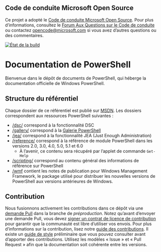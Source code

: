 ## <a name="microsoft-open-source-code-of-conduct"></a>Code de conduite Microsoft Open Source

Ce projet a adopté le [Code de conduite Microsoft Open Source](https://opensource.microsoft.com/codeofconduct/).
Pour plus d’informations, consultez le [Forum Aux Questions sur le Code de conduite](https://opensource.microsoft.com/codeofconduct/faq/) ou contactez [opencode@microsoft.com](mailto:opencode@microsoft.com) si vous avez d’autres questions ou des commentaires.

[![État de la build](https://ci.appveyor.com/api/projects/status/onshefxnc4g4pv87/branch/staging?svg=true)](https://ci.appveyor.com/project/PowerShell/powershell-docs/branch/staging)

# <a name="powershell-documentation"></a>Documentation de PowerShell

Bienvenue dans le dépôt de documents de PowerShell, qui héberge la documentation officielle de Windows PowerShell. 

## <a name="repository-structure"></a>Structure du référentiel
Chaque dossier de ce référentiel est publié sur [MSDN](https://msdn.microsoft.com/en-us/powershell). Les dossiers correspondent aux ressources PowerShell suivantes :
* [/dsc/](https://msdn.microsoft.com/en-us/powershell/dsc/) correspond à la fonctionnalité DSC
* [/gallery/](https://msdn.microsoft.com/powershell/gallery) correspond à la [Galerie PowerShell](https://www.powershellgallery.com/)
* [/jea/](https://msdn.microsoft.com/powershell/jea/) correspond à la fonctionnalité JEA (Just Enough Administration)
* [/reference/](https://msdn.microsoft.com/powershell/reference/) correspond à la référence de module PowerShell dans les versions 2.0, 3.0, 4.0, 5.0, 5.1 et 6.0
  * À l’avenir, ce contenu sera récupéré par l’applet de commande `Get-Help`
* [/scripting/](https://msdn.microsoft.com/en-us/powershell/scripting/) correspond au contenu général des informations de référence sur PowerShell
* [/wmf](https://msdn.microsoft.com/en-us/powershell/wmf/readme) contient les notes de publication pour Windows Management Framework, le package utilisé pour distribuer les nouvelles versions de PowerShell aux versions antérieures de Windows. 



## <a name="contributing"></a>Contribution

Nous fusionnons activement les contributions dans ce dépôt via une [demande Pull](https://help.github.com/articles/using-pull-requests/) dans la branche de *préproduction*. Notez qu’avant d’envoyer une demande Pull, vous devez [signer un contrat de licence de contribution](https://cla.microsoft.com/) pour garantir que la communauté est libre d’utiliser vos envois.
Pour plus d’informations sur la contribution, lisez notre [guide des contributions](CONTRIBUTING.md).
Il existe un [guide de style](./STYLE.md) préliminaire que vous pouvez consulter avant d’apporter des contributions.
Utilisez les modèles « Issue » et « Pull Request » afin que la documentation soit cohérente entre les versions. 

